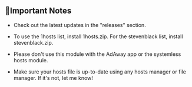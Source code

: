 ## 📝Important Notes

- Check out the latest updates in the "releases" section.

- To use the 1hosts list, install 1hosts.zip. For the stevenblack list, install stevenblack.zip.

- Please don't use this module with the AdAway app or the systemless hosts module.

- Make sure your hosts file is up-to-date using any hosts manager or file manager. If it's not, let me know!
